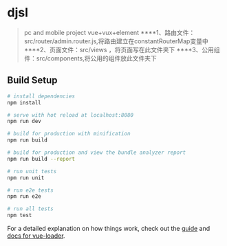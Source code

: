 # djsl

> pc and mobile project
>vue+vux+element
 ****1、路由文件：src/router/admin.router.js,将路由建立在constantRouterMap变量中
 ****2、页面文件：src/views ，将页面写在此文件夹下
  ****3、公用组件：src/components,将公用的组件放此文件夹下
## Build Setup

``` bash
# install dependencies
npm install

# serve with hot reload at localhost:8080
npm run dev

# build for production with minification
npm run build

# build for production and view the bundle analyzer report
npm run build --report

# run unit tests
npm run unit

# run e2e tests
npm run e2e

# run all tests
npm test
```

For a detailed explanation on how things work, check out the [guide](http://vuejs-templates.github.io/webpack/) and [docs for vue-loader](http://vuejs.github.io/vue-loader).
